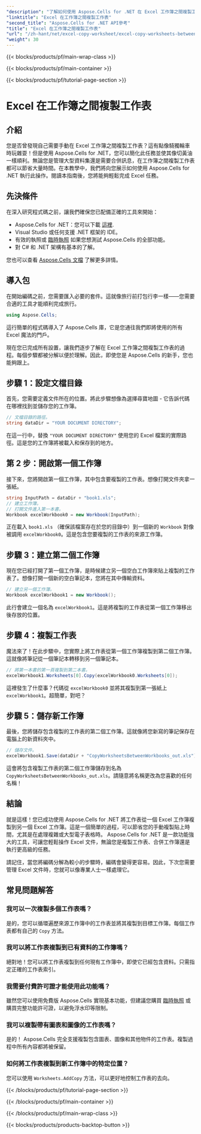 ```yaml
---
"description": "了解如何使用 Aspose.Cells for .NET 在 Excel 工作簿之間複製工作表。帶有程式碼範例的逐步指南，可簡化您的電子表格管理。"
"linktitle": "Excel 在工作簿之間複製工作表"
"second_title": "Aspose.Cells for .NET API參考"
"title": "Excel 在工作簿之間複製工作表"
"url": "/zh-hant/net/excel-copy-worksheet/excel-copy-worksheets-between-workbooks/"
"weight": 30
---
```


{{< blocks/products/pf/main-wrap-class >}}

{{< blocks/products/pf/main-container >}}

{{< blocks/products/pf/tutorial-page-section >}}

# Excel 在工作簿之間複製工作表

## 介紹

您是否曾發現自己需要手動在 Excel 工作簿之間複製工作表？這有點像騎獨輪車時玩雜耍！但是使用 Aspose.Cells for .NET，您可以簡化此任務並使其像切黃油一樣順利。無論您是管理大型資料集還是需要合併訊息，在工作簿之間複製工作表都可以節省大量時間。在本教學中，我們將向您展示如何使用 Aspose.Cells for .NET 執行此操作。閱讀本指南後，您將能夠輕鬆完成 Excel 任務。

## 先決條件

在深入研究程式碼之前，讓我們確保您已配備正確的工具來開始：

- Aspose.Cells for .NET：您可以下載 [這裡](https://releases。aspose.com/cells/net/).
- Visual Studio 或任何支援 .NET 框架的 IDE。
- 有效的執照或 [臨時執照](https://purchase.aspose.com/temporary-license/) 如果您想測試 Aspose.Cells 的全部功能。
- 對 C# 和 .NET 架構有基本的了解。

您也可以查看 [Aspose.Cells 文檔](https://reference.aspose.com/cells/net/) 了解更多詳情。

## 導入包

在開始編碼之前，您需要匯入必要的套件。這就像旅行前打包行李一樣——您需要合適的工具才能順利完成旅行。

```csharp
using Aspose.Cells;
```

這行簡單的程式碼導入了 Aspose.Cells 庫，它是您通往我們即將使用的所有 Excel 魔法的門戶。


現在您已完成所有設置，讓我們逐步了解在 Excel 工作簿之間複製工作表的過程。每個步驟都被分解以便於理解。因此，即使您是 Aspose.Cells 的新手，您也能夠跟上。

## 步驟 1：設定文檔目錄

首先，您需要定義文件所在的位置。將此步驟想像為選擇尋寶地圖 - 它告訴代碼在哪裡找到並儲存您的工作簿。

```csharp
// 文檔目錄的路徑。
string dataDir = "YOUR DOCUMENT DIRECTORY";
```

在這一行中，替換 `"YOUR DOCUMENT DIRECTORY"` 使用您的 Excel 檔案的實際路徑。這是您的工作簿將被載入和保存到的地方。

## 第 2 步：開啟第一個工作簿

接下來，您將開啟第一個工作簿，其中包含要複製的工作表。想像打開文件夾拿一張紙。

```csharp
string InputPath = dataDir + "book1.xls";
// 建立工作簿。
// 打開文件進入第一本書。
Workbook excelWorkbook0 = new Workbook(InputPath);
```

正在載入 `book1.xls` （確保該檔案存在於您的目錄中）到一個新的 `Workbook` 對像被調用 `excelWorkbook0`。這是包含您要複製的工作表的來源工作簿。

## 步驟 3：建立第二個工作簿

現在您已經打開了第一個工作簿，是時候建立另一個空白工作簿來貼上複製的工作表了。想像打開一個新的空白筆記本，您將在其中傳輸資料。

```csharp
// 建立另一個工作簿。
Workbook excelWorkbook1 = new Workbook();
```

此行會建立一個名為 `excelWorkbook1`。這是將複製的工作表從第一個工作簿移出後存放的位置。

## 步驟 4：複製工作表

魔法來了！在此步驟中，您實際上將工作表從第一個工作簿複製到第二個工作簿。這就像將筆記從一個筆記本轉移到另一個筆記本。

```csharp
// 將第一本書的第一頁複製到第二本書。
excelWorkbook1.Worksheets[0].Copy(excelWorkbook0.Worksheets[0]);
```

這裡發生了什麼事？代碼從 `excelWorkbook0` 並將其複製到第一張紙上 `excelWorkbook1`。超簡單，對吧？

## 步驟 5：儲存新工作簿

最後，您將儲存包含複製的工作表的第二個工作簿。這就像將您新寫的筆記保存在電腦上的新資料夾中。

```csharp
// 儲存文件。
excelWorkbook1.Save(dataDir + "CopyWorksheetsBetweenWorkbooks_out.xls");
```

這會將包含複製工作表的第二個工作簿儲存到名為 `CopyWorksheetsBetweenWorkbooks_out.xls`。請隨意將名稱更改為您喜歡的任何名稱！

## 結論

就是這樣！您已成功使用 Aspose.Cells for .NET 將工作表從一個 Excel 工作簿複製到另一個 Excel 工作簿。這是一個簡單的過程，可以節省您的手動複製貼上時間，尤其是在處理複雜或大型電子表格時。 Aspose.Cells for .NET 是一款功能強大的工具，可讓您輕鬆操作 Excel 文件，無論您是複製工作表、合併工作簿還是執行更高級的任務。

請記住，當您將編碼分解為較小的步驟時，編碼會變得更容易。因此，下次您需要管理 Excel 文件時，您就可以像專業人士一樣處理它。

## 常見問題解答

### 我可以一次複製多個工作表嗎？

是的，您可以循環遍歷來源工作簿中的工作表並將其複製到目標工作簿。每個工作表都有自己的 `Copy` 方法。

### 我可以將工作表複製到已有資料的工作簿嗎？

絕對地！您可以將工作表複製到任何現有工作簿中，即使它已經包含資料。只需指定正確的工作表索引。

### 我需要付費許可證才能使用此功能嗎？

雖然您可以使用免費版 Aspose.Cells 實現基本功能，但建議您購買 [臨時執照](https://purchase.aspose.com/temporary-license/) 或購買完整功能許可證，以避免浮水印等限制。

### 我可以複製帶有圖表和圖像的工作表嗎？

是的！ Aspose.Cells 完全支援複製包含圖表、圖像和其他物件的工作表。複製過程中所有內容都將被保留。

### 如何將工作表複製到新工作簿中的特定位置？

您可以使用 `Worksheets.AddCopy` 方法，可以更好地控制工作表的去向。

{{< /blocks/products/pf/tutorial-page-section >}}

{{< /blocks/products/pf/main-container >}}

{{< /blocks/products/pf/main-wrap-class >}}

{{< blocks/products/products-backtop-button >}}
